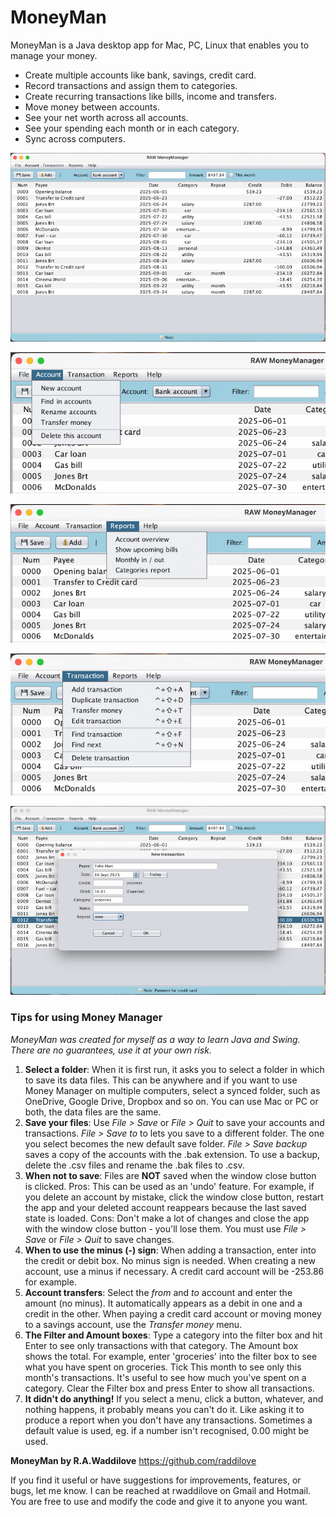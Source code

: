 #  MoneyMan

MoneyMan is a Java desktop app for Mac, PC, Linux that enables you to manage your money.

* Create multiple accounts like bank, savings, credit card.
* Record transactions and assign them to categories.
* Create recurring transactions like bills, income and transfers.
* Move money between accounts.
* See your net worth across all accounts.
* See your spending each month or in each category.
* Sync across computers.

![RAW MoneyMan Java app](https://github.com/rwaddilove/moneyman/blob/main/moneyman.jpg)

![RAW MoneyMan Java app](https://github.com/rwaddilove/moneyman/blob/main/account-menu.jpg)

![RAW MoneyMan Java app](https://github.com/rwaddilove/moneyman/blob/main/reports-menu.jpg)

![RAW MoneyMan Java app](https://github.com/rwaddilove/moneyman/blob/main/taction-menu.jpg)

![RAW MoneyMan Java app](https://github.com/rwaddilove/moneyman/blob/main/add-taction.jpg)

### Tips for using Money Manager

*MoneyMan was created for myself as a way to learn Java and Swing. There are no guarantees, use it at your own risk.*

1. **Select a folder**: When it is first run, it asks you to select a folder in which to save its data files. This can be anywhere and if you want to use Money Manager on multiple computers, select a synced folder, such as OneDrive, Google Drive, Dropbox and so on. You can use Mac or PC or both, the data files are the same.
2. **Save your files**: Use *File > Save* or *File > Quit* to save your accounts and transactions. *File > Save to* to lets you save to a different folder. The one you select becomes the new default save folder. *File > Save backup* saves a copy of the accounts with the .bak extension. To use a backup, delete the .csv files and rename the .bak files to .csv.
3. **When not to save**: Files are **NOT** saved when the window close button is clicked. Pros: This can be used as an 'undo' feature. For example, if you delete an account by mistake, click the window close button, restart the app and your deleted account reappears because the last saved state is loaded. Cons: Don't make a lot of changes and close the app with the window close button - you'll lose them. You must use *File > Save* or *File > Quit* to save changes.
4. **When to use the minus (-) sign**: When adding a transaction, enter into the credit or debit box. No minus sign is needed. When creating a new account, use a minus if necessary. A credit card account will be -253.86 for example.
5. **Account transfers**: Select the *from* and *to* account and enter the amount (no minus). It automatically appears as a debit in one and a credit in the other. When paying a credit card account or moving money to a savings account, use the *Transfer money* menu.
6. **The Filter and Amount boxes**: Type a category into the filter box and hit Enter to see only transactions with that category. The Amount box shows the total. For example, enter 'groceries' into the filter box to see what you have spent on groceries. Tick This month to see only this month's transactions. It's useful to see how much you've spent on a category. Clear the Filter box and press Enter to show all transactions.
7. **It didn't do anything!** If you select a menu, click a button, whatever, and nothing happens, it probably means you can't do it. Like asking it to produce a report when you don't have any transactions. Sometimes a default value is used, eg. if a number isn't recognised, 0.00 might be used.

**MoneyMan by R.A.Waddilove** https://github.com/raddilove

If you find it useful or have suggestions for improvements, features, or bugs, let me know. I can be reached at rwaddilove on Gmail and Hotmail. You are free to use and modify the code and give it to anyone you want. 

